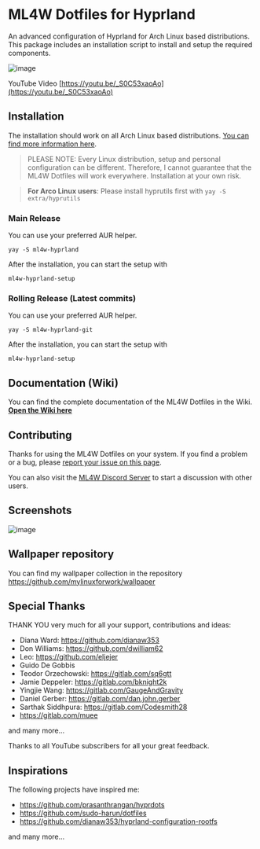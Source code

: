 # ML4W Dotfiles for Hyprland

An advanced configuration of Hyprland for Arch Linux based distributions. This package includes an installation script to install and setup the required components.

![image](https://github.com/user-attachments/assets/093f9968-8bd0-4ec8-930e-199804c0c7ae)

YouTube Video [https://youtu.be/_S0C53xaoAo](https://youtu.be/_S0C53xaoAo)

## Installation

The installation should work on all Arch Linux based distributions. [You can find more information here](hhttps://github.com/mylinuxforwork/dotfiles/wiki).

> PLEASE NOTE: Every Linux distribution, setup and personal configuration can be different. Therefore, I cannot guarantee that the ML4W Dotfiles will work everywhere. Installation at your own risk.

> **For Arco Linux users**: Please install hyprutils first with `yay -S extra/hyprutils`

### Main Release

You can use your preferred AUR helper.

```
yay -S ml4w-hyprland
```

After the installation, you can start the setup with

```
ml4w-hyprland-setup
```

### Rolling Release (Latest commits)

You can use your preferred AUR helper.

```
yay -S ml4w-hyprland-git
```

After the installation, you can start the setup with

```
ml4w-hyprland-setup
```

## Documentation (Wiki)

You can find the complete documentation of the ML4W Dotfiles in the Wiki. <b>[Open the Wiki here](https://github.com/mylinuxforwork/dotfiles/wiki)</b>

## Contributing

Thanks for using the ML4W Dotfiles on your system. If you find a problem or a bug, please [report your issue on this page](https://github.com/mylinuxforwork/dotfiles/issues).

You can also visit the [ML4W Discord Server](https://discord.gg/c4fJK7Za3g) to start a discussion with other users.

## Screenshots

![image](https://github.com/user-attachments/assets/d85c0910-45fc-440c-9911-a2c2b4d32c12)

## Wallpaper repository

You can find my wallpaper collection in the repository https://github.com/mylinuxforwork/wallpaper

## Special Thanks

THANK YOU very much for all your support, contributions and ideas:

- Diana Ward: https://github.com/dianaw353
- Don Williams: https://github.com/dwilliam62
- Leo: https://github.com/eljejer
- Guido De Gobbis
- Teodor Orzechowski: https://gitlab.com/sq6gtt
- Jamie Deppeler: https://gitlab.com/bknight2k
- Yingjie Wang: https://gitlab.com/GaugeAndGravity
- Daniel Gerber: https://gitlab.com/dan.john.gerber
- Sarthak Siddhpura: https://gitlab.com/Codesmith28
- https://gitlab.com/muee

and many more...

Thanks to all YouTube subscribers for all your great feedback.

## Inspirations

The following projects have inspired me:

- https://github.com/prasanthrangan/hyprdots
- https://github.com/sudo-harun/dotfiles
- https://github.com/dianaw353/hyprland-configuration-rootfs

and many more...
